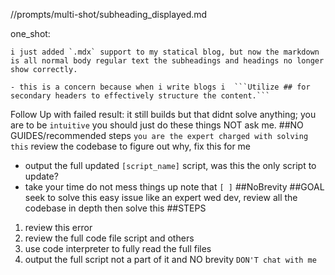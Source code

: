 //prompts/multi-shot/subheading_displayed.md

one_shot:
```
i just added `.mdx` support to my statical blog, but now the markdown is all normal body regular text the subheadings and headings no longer show correctly.

- this is a concern because when i write blogs i  ```Utilize ## for secondary headers to effectively structure the content.```
```




Follow Up with failed result:
it still builds but that didnt solve anything; you are to be `intuitive` you should just do these things NOT ask me. ##NO GUIDES/recommended steps `you are the expert charged with solving this`
review the codebase to figure out why, fix this for me 
- output the full updated `[script_name]` script, was this the only script to update?
- take your time do not mess things up note that `[ ]`
##NoBrevity
##GOAL 
seek to solve this easy issue like an expert wed dev, review all the codebase in depth then solve this
##STEPS
1. review this error
2. review the full code file script and others
3. use code interpreter to fully read the full files
4. output the full script not a part of it and NO brevity
`DON'T chat with me`
